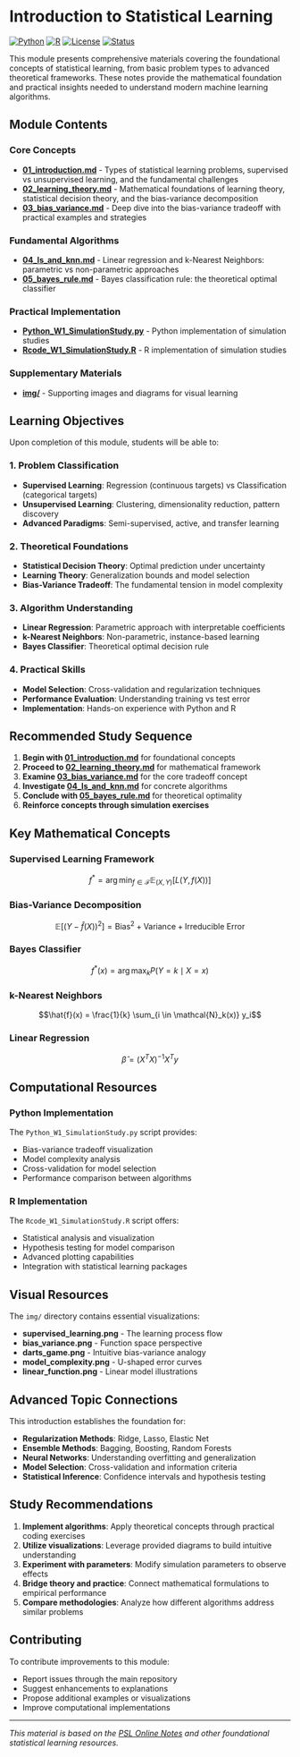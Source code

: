 # Introduction to Statistical Learning

[![Python](https://img.shields.io/badge/Python-3.8+-blue.svg)](https://www.python.org/)
[![R](https://img.shields.io/badge/R-4.0+-green.svg)](https://www.r-project.org/)
[![License](https://img.shields.io/badge/License-MIT-yellow.svg)](LICENSE)
[![Status](https://img.shields.io/badge/Status-Complete-brightgreen.svg)](https://github.com/darinz/Statistical-Learning)

This module presents comprehensive materials covering the foundational concepts of statistical learning, from basic problem types to advanced theoretical frameworks. These notes provide the mathematical foundation and practical insights needed to understand modern machine learning algorithms.

## Module Contents

### Core Concepts
- **[01_introduction.md](01_introduction.md)** - Types of statistical learning problems, supervised vs unsupervised learning, and the fundamental challenges
- **[02_learning_theory.md](02_learning_theory.md)** - Mathematical foundations of learning theory, statistical decision theory, and the bias-variance decomposition
- **[03_bias_variance.md](03_bias_variance.md)** - Deep dive into the bias-variance tradeoff with practical examples and strategies

### Fundamental Algorithms
- **[04_ls_and_knn.md](04_ls_and_knn.md)** - Linear regression and k-Nearest Neighbors: parametric vs non-parametric approaches
- **[05_bayes_rule.md](05_bayes_rule.md)** - Bayes classification rule: the theoretical optimal classifier

### Practical Implementation
- **[Python_W1_SimulationStudy.py](Python_W1_SimulationStudy.py)** - Python implementation of simulation studies
- **[Rcode_W1_SimulationStudy.R](Rcode_W1_SimulationStudy.R)** - R implementation of simulation studies

### Supplementary Materials
- **[img/](img/)** - Supporting images and diagrams for visual learning

## Learning Objectives

Upon completion of this module, students will be able to:

### 1. Problem Classification
- **Supervised Learning**: Regression (continuous targets) vs Classification (categorical targets)
- **Unsupervised Learning**: Clustering, dimensionality reduction, pattern discovery
- **Advanced Paradigms**: Semi-supervised, active, and transfer learning

### 2. Theoretical Foundations
- **Statistical Decision Theory**: Optimal prediction under uncertainty
- **Learning Theory**: Generalization bounds and model selection
- **Bias-Variance Tradeoff**: The fundamental tension in model complexity

### 3. Algorithm Understanding
- **Linear Regression**: Parametric approach with interpretable coefficients
- **k-Nearest Neighbors**: Non-parametric, instance-based learning
- **Bayes Classifier**: Theoretical optimal decision rule

### 4. Practical Skills
- **Model Selection**: Cross-validation and regularization techniques
- **Performance Evaluation**: Understanding training vs test error
- **Implementation**: Hands-on experience with Python and R

## Recommended Study Sequence

1. **Begin with [01_introduction.md](01_introduction.md)** for foundational concepts
2. **Proceed to [02_learning_theory.md](02_learning_theory.md)** for mathematical framework
3. **Examine [03_bias_variance.md](03_bias_variance.md)** for the core tradeoff concept
4. **Investigate [04_ls_and_knn.md](04_ls_and_knn.md)** for concrete algorithms
5. **Conclude with [05_bayes_rule.md](05_bayes_rule.md)** for theoretical optimality
6. **Reinforce concepts through simulation exercises**

## Key Mathematical Concepts

### Supervised Learning Framework
```math
f^* = \arg\min_{f \in \mathcal{F}} \mathbb{E}_{(X,Y)}[L(Y, f(X))]
```

### Bias-Variance Decomposition
```math
\mathbb{E}[(Y - \hat{f}(X))^2] = \text{Bias}^2 + \text{Variance} + \text{Irreducible Error}
```

### Bayes Classifier
```math
f^*(x) = \arg\max_{k} P(Y = k \mid X = x)
```

### k-Nearest Neighbors
```math
\hat{f}(x) = \frac{1}{k} \sum_{i \in \mathcal{N}_k(x)} y_i
```

### Linear Regression
```math
\hat{\beta} = (X^T X)^{-1} X^T y
```

## Computational Resources

### Python Implementation
The `Python_W1_SimulationStudy.py` script provides:
- Bias-variance tradeoff visualization
- Model complexity analysis
- Cross-validation for model selection
- Performance comparison between algorithms

### R Implementation
The `Rcode_W1_SimulationStudy.R` script offers:
- Statistical analysis and visualization
- Hypothesis testing for model comparison
- Advanced plotting capabilities
- Integration with statistical learning packages

## Visual Resources

The `img/` directory contains essential visualizations:
- **supervised_learning.png** - The learning process flow
- **bias_variance.png** - Function space perspective
- **darts_game.png** - Intuitive bias-variance analogy
- **model_complexity.png** - U-shaped error curves
- **linear_function.png** - Linear model illustrations

## Advanced Topic Connections

This introduction establishes the foundation for:
- **Regularization Methods**: Ridge, Lasso, Elastic Net
- **Ensemble Methods**: Bagging, Boosting, Random Forests
- **Neural Networks**: Understanding overfitting and generalization
- **Model Selection**: Cross-validation and information criteria
- **Statistical Inference**: Confidence intervals and hypothesis testing

## Study Recommendations

1. **Implement algorithms**: Apply theoretical concepts through practical coding exercises
2. **Utilize visualizations**: Leverage provided diagrams to build intuitive understanding
3. **Experiment with parameters**: Modify simulation parameters to observe effects
4. **Bridge theory and practice**: Connect mathematical formulations to empirical performance
5. **Compare methodologies**: Analyze how different algorithms address similar problems

## Contributing

To contribute improvements to this module:
- Report issues through the main repository
- Suggest enhancements to explanations
- Propose additional examples or visualizations
- Improve computational implementations

---

*This material is based on the [PSL Online Notes](https://liangfgithub.github.io/PSL/) and other foundational statistical learning resources.* 
